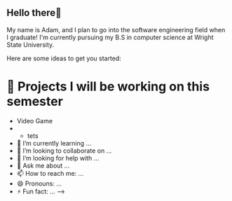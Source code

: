 ## Hello there👋

My name is Adam, and I plan to go into the software engineering field when I graduate! I'm currently pursuing my B.S in computer science at Wright State University.

Here are some ideas to get you started:

# 🔭 Projects I will be working on this semester
- Video Game
- - tets 
- 🌱 I’m currently learning ...
- 👯 I’m looking to collaborate on ...
- 🤔 I’m looking for help with ...
- 💬 Ask me about ...
- 📫 How to reach me: ...
- 😄 Pronouns: ...
- ⚡ Fun fact: ...
-->
